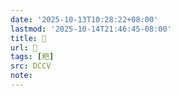 ```yaml
---
date: '2025-10-13T10:28:22+08:00'
lastmod: '2025-10-14T21:46:45-08:00'
title: 􃇿
url: 􃇿
tags: [粑]
src: DCCV
note:
---
```

